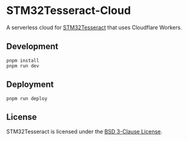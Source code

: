 # STM32Tesseract-Cloud
A serverless cloud for [STM32Tesseract](https://stm32tesseract.alampy.com/) that uses Cloudflare Workers.

## Development
```
pnpm install
pnpm run dev
```

## Deployment
```
pnpm run deploy
```

## License
STM32Tesseract is licensed under the [BSD 3-Clause License](./LICENSE.md).
